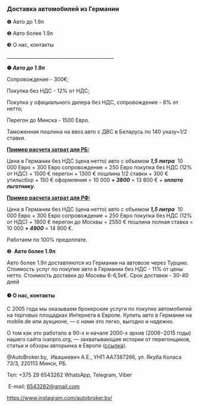 <h3 id="доставка-автомобилей-из-германии" dir="auto" tabindex="-1">Доставка автомобилей из Германии</h3>
<p>❶ Авто до 1.9л</p>
<p>❷ Авто более 1.9л</p>
<p>❸ О нас, контакты&zwnj;</p>
<p>_____________________________________________</p>
<p><strong>❶&zwnj; </strong><strong><em>Авто до 1.9л</em></strong></p>
<p>Сопровождение - 300&euro;;</p>
<p>Покупка без НДС - 12% от НДС;</p>
<p>Покупка у официального дилера без НДС, сопровождение - 8% от нетто;<p>
<p>Перегон до Минска - 1500 Евро.</p>
<p>Таможенная пошлина на ввоз авто с ДВС в Беларусь по 140 указу=1/2 ставки.</p>
<p><strong><u>Пример расчета затрат для РБ:</u></strong></p>
<p>Цена в Германии без НДС (цена нетто) авто с объемом <strong><em>1,5 литра</em></strong> &nbsp;10 000 Евро + 300 Евро сопровождение + 250 Евро покупка без НДС (12% от НДС) + 1500 &euro; перегон + 1300 &euro; пошлина 1/2 ставки + 300 &euro; утильсбoр + 150 &euro; оформления = 10 000 <strong>+ <em>3800</em></strong> = 13 800 &euro; + <em><strong>оплата льготнику</strong></em>.</p>
<p><strong><u>Пример расчета затрат для РФ:</u></strong></p>
<p>Цена в Германии без НДС (цена нетто) авто с объемом <strong><em>1,5 литра</em></strong> &nbsp;10 000 Евро + 300 Евро сопровождение + 250 Евро покупка без НДС (12% от НДС) + 1800 &euro; перегон до Москвы + 2550 &euro; пошлина полная ставка  = 10 000 <strong>+ <em>4900</em></strong> = 14 900 &euro;.</p>
<p>Работаем по 100% предоплате.</p>
<p>❷&nbsp;<strong> Авто более 1.9л&nbsp;</strong></p>
<p>Авто более 1.9л доставляются из Германии на автовозе через Турцию. Стоимость услуг по покупке авто в Германии без НДС - 11% от цены нетто. Стоимость доставки до Москвы 6-6,5к&euro;. Срок доставки - 30-40 дней</p>
<h4><strong>❸ О нас, контакты&zwnj;</strong></h4>
<p>С 2005 года мы оказываем брокерские услуги по покупке автомобилей на торговых площадках Интернета в Европе. Купить авто в Германии на mobile.de или аукционе, &mdash; с нами это легко, выгодно и надежно. &zwnj;&zwnj;</p>
<p>&zwnj;О том как это работало в 90-х и начале 2000-х архив (2006&minus;2015 годы) нашего сайта ivanpro.org, &mdash; захватывающие истории от перегонщиков, статьи и обзоры авторынка в Европе (<a href="http://web.archive.org/web/20120326140401/http:/www.ivanpro.org/">ссылка</a>). </p>
<p>@AutoBroker.by,&nbsp; Ивашкевич А.Е., УНП AA7387266, ул. Якуба Коласа 73/3, 220113 Минск, РБ.</p>
<p>Тел: +375 29 6543262&nbsp;WhatsApp, Telegram, Viber</p>
<p>&nbsp;E-mail: <a href="mailto:6543262@gmail.com">6543262@gmail.com</a></p>
<p><a href="https://www.instagram.com/autobroker.by/">https://www.instagram.com/autobroker.by/</a> &nbsp;</p>
<p>&nbsp;</p>

